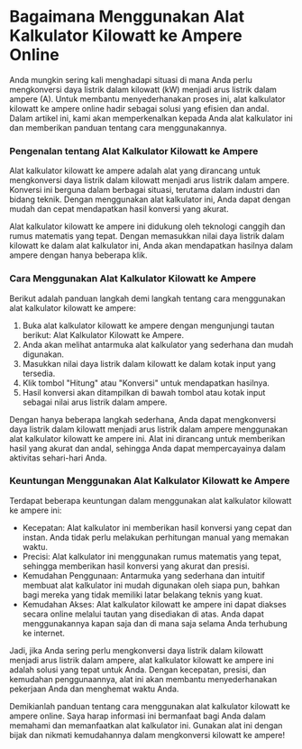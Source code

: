 Bagaimana Menggunakan Alat Kalkulator Kilowatt ke Ampere Online
===============================================================

Anda mungkin sering kali menghadapi situasi di mana Anda perlu mengkonversi daya listrik dalam kilowatt (kW) menjadi arus listrik dalam ampere (A). Untuk membantu menyederhanakan proses ini, alat kalkulator kilowatt ke ampere online hadir sebagai solusi yang efisien dan andal. Dalam artikel ini, kami akan memperkenalkan kepada Anda alat kalkulator ini dan memberikan panduan tentang cara menggunakannya.

### Pengenalan tentang Alat Kalkulator Kilowatt ke Ampere

Alat kalkulator kilowatt ke ampere adalah alat yang dirancang untuk mengkonversi daya listrik dalam kilowatt menjadi arus listrik dalam ampere. Konversi ini berguna dalam berbagai situasi, terutama dalam industri dan bidang teknik. Dengan menggunakan alat kalkulator ini, Anda dapat dengan mudah dan cepat mendapatkan hasil konversi yang akurat.

Alat kalkulator kilowatt ke ampere ini didukung oleh teknologi canggih dan rumus matematis yang tepat. Dengan memasukkan nilai daya listrik dalam kilowatt ke dalam alat kalkulator ini, Anda akan mendapatkan hasilnya dalam ampere dengan hanya beberapa klik.

### Cara Menggunakan Alat Kalkulator Kilowatt ke Ampere

Berikut adalah panduan langkah demi langkah tentang cara menggunakan alat kalkulator kilowatt ke ampere:

1. Buka alat kalkulator kilowatt ke ampere dengan mengunjungi tautan berikut: Alat Kalkulator Kilowatt ke Ampere.
2. Anda akan melihat antarmuka alat kalkulator yang sederhana dan mudah digunakan.
3. Masukkan nilai daya listrik dalam kilowatt ke dalam kotak input yang tersedia.
4. Klik tombol "Hitung" atau "Konversi" untuk mendapatkan hasilnya.
5. Hasil konversi akan ditampilkan di bawah tombol atau kotak input sebagai nilai arus listrik dalam ampere.

Dengan hanya beberapa langkah sederhana, Anda dapat mengkonversi daya listrik dalam kilowatt menjadi arus listrik dalam ampere menggunakan alat kalkulator kilowatt ke ampere ini. Alat ini dirancang untuk memberikan hasil yang akurat dan andal, sehingga Anda dapat mempercayainya dalam aktivitas sehari-hari Anda.

### Keuntungan Menggunakan Alat Kalkulator Kilowatt ke Ampere

Terdapat beberapa keuntungan dalam menggunakan alat kalkulator kilowatt ke ampere ini:

- Kecepatan: Alat kalkulator ini memberikan hasil konversi yang cepat dan instan. Anda tidak perlu melakukan perhitungan manual yang memakan waktu.
- Precisi: Alat kalkulator ini menggunakan rumus matematis yang tepat, sehingga memberikan hasil konversi yang akurat dan presisi.
- Kemudahan Penggunaan: Antarmuka yang sederhana dan intuitif membuat alat kalkulator ini mudah digunakan oleh siapa pun, bahkan bagi mereka yang tidak memiliki latar belakang teknis yang kuat.
- Kemudahan Akses: Alat kalkulator kilowatt ke ampere ini dapat diakses secara online melalui tautan yang disediakan di atas. Anda dapat menggunakannya kapan saja dan di mana saja selama Anda terhubung ke internet.

Jadi, jika Anda sering perlu mengkonversi daya listrik dalam kilowatt menjadi arus listrik dalam ampere, alat kalkulator kilowatt ke ampere ini adalah solusi yang tepat untuk Anda. Dengan kecepatan, presisi, dan kemudahan penggunaannya, alat ini akan membantu menyederhanakan pekerjaan Anda dan menghemat waktu Anda.

Demikianlah panduan tentang cara menggunakan alat kalkulator kilowatt ke ampere online. Saya harap informasi ini bermanfaat bagi Anda dalam memahami dan memanfaatkan alat kalkulator ini. Gunakan alat ini dengan bijak dan nikmati kemudahannya dalam mengkonversi kilowatt ke ampere!